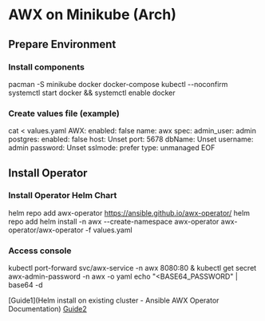 # AWX on Minikube (Arch)

## Prepare Environment

### Install components
pacman -S minikube docker docker-compose kubectl --noconfirm
systemctl start docker && systemctl enable docker

### Create values file (example)
cat <<EOF > values.yaml
AWX:
  enabled: false
  name: awx
  spec:
    admin_user: admin
  postgres:
    enabled: false
    host: Unset
    port: 5678
    dbName: Unset
    username: admin
    password: Unset
    sslmode: prefer
    type: unmanaged
EOF

## Install Operator

### Install Operator Helm Chart
helm repo add awx-operator https://ansible.github.io/awx-operator/
helm repo add
helm install -n awx --create-namespace awx-operator awx-operator/awx-operator -f values.yaml

### Access console
kubectl port-forward svc/awx-service -n awx 8080:80 &
kubectl get secret awx-admin-password -n awx -o yaml
echo "<BASE64_PASSWORD" | base64 -d

[Guide1](Helm install on existing cluster - Ansible AWX Operator Documentation)
[Guide2](https://github.com/ansible/awx-operator/blob/devel/.helm/starter/README.md)
